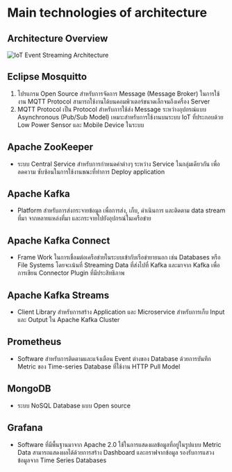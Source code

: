 # Main technologies of architecture

## Architecture Overview

![IoT Event Streaming Architecture](https://miro.medium.com/v2/resize:fit:2000/format:webp/1*IUaBLlbVKgmsjbjqzew0ZQ.png)

## Eclipse Mosquitto

1.  โปรแกรม Open Source สำหรับการจัดการ Message (Message Broker) ในการใช้งาน MQTT
Protocol สามารถใช้งานได้บนคอมพิวเตอร์ขนาดเล็กจนถึงเครื่อง Server
2.  MQTT Protocol เป็น Protocol สำหรับการใช้ส่ง Message ระหว่างอุปกรณ์แบบ Asynchronous
(Pub/Sub Model) เหมาะสำหรับการใช้งานบนระบบ IoT ที่ประกอบด้วย Low Power Sensor และ Mobile
Device ในระบบ

## Apache ZooKeeper

-    ระบบ Central Service สำหรับการกำหนดค่าต่างๆ ระหว่าง Service ในกลุ่มเดียวกัน เพื่อลดความ
ซับซ้อนในการใช้งานขณะที่ทำการ Deploy application

## Apache Kafka

-    Platform สำหรับการส่งกระจายข้อมูล เพื่อการส่ง, เก็บ, ดำเนินการ และติดตาม data stream ที่มา
จากหลายแหล่งที่มา และกระจายไปยังอุปกรณ์ในเครือข่าย

## Apache Kafka Connect

-    Frame Work ในการเชื่อมต่อเครือข่ายในระบบเข้ากับเรือข่ายายนอก เช่น Databases หรือ File
Systems โดยจะเน้นที่ Streaming Data ที่ส่งไปที่ Kafka และมาจาก Kafka เพื่อการเขียน Connector Plugin
ที่มีประสิทธิภาพ

## Apache Kafka Streams

-    Client Library สำหรับการสร้าง Application และ Microservice สำหรับการเก็บ Input และ Output
ใน Apache Kafka Cluster

## Prometheus

-    Software สำหรับการติดตามและแจ้งเตือน Event ต่างของ Database ด้วยการบันทึก Metric ของ
Time-series Database ที่ใช้งาน HTTP Pull Model

## MongoDB

-    ระบบ NoSQL Database แบบ Open source

## Grafana

-    Software ที่มีพื้นฐานมาจาก Apache 2.0 ใช้ในการแสดงผลข้อมูลที่อยู่ในรูปแบบ Metric Data
สามารถแสดงผลได้ด้วยการสร้าง Dashboard และกราฟจากข้อมูล รองรับการแสวงข้อมูลจาก Time Series
Databases
 